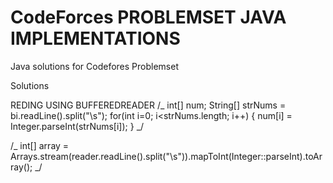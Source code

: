 # CodeForces PROBLEMSET JAVA IMPLEMENTATIONS

Java solutions for Codefores Problemset

Solutions

REDING USING BUFFEREDREADER
/_
int[] num;
String[] strNums = bi.readLine().split("\\s");
for(int i=0; i<strNums.length; i++) {
num[i] = Integer.parseInt(strNums[i]);
}
_/

/_
int[] array = Arrays.stream(reader.readLine().split("\\s")).mapToInt(Integer::parseInt).toArray();
_/
